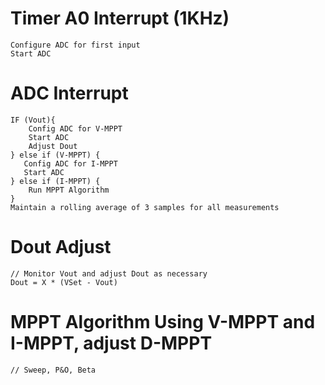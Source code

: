 # Timer A0 Interrupt (1KHz)
    Configure ADC for first input
    Start ADC
    
# ADC Interrupt
    IF (Vout){
        Config ADC for V-MPPT
        Start ADC
        Adjust Dout
    } else if (V-MPPT) {
       Config ADC for I-MPPT
       Start ADC
    } else if (I-MPPT) {
        Run MPPT Algorithm
    }
    Maintain a rolling average of 3 samples for all measurements
    
# Dout Adjust
    // Monitor Vout and adjust Dout as necessary
    Dout = X * (VSet - Vout)
    
# MPPT Algorithm Using V-MPPT and I-MPPT, adjust D-MPPT
    // Sweep, P&O, Beta
    

    
    
